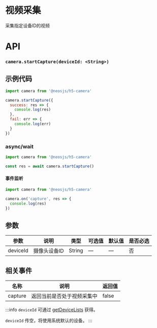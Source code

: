 # 视频采集

采集指定设备ID的视频

# API
### `camera.startCapture(deviceId: <String>)`
### 

## 示例代码

```js
import camera from '@neosjs/h5-camera'

camera.startCapture({
  success: res => {
    console.log(res)
  },
  fail: err => {
    console.log(err)
  }
})
```

### async/wait
```js
import camera from '@neosjs/h5-camera'

const res = await camera.startCapture()
```

####  事件监听
```js
import camera from '@neosjs/h5-camera'

camera.on('capture', res => {
  console.log(res)
})
```

## 参数

| 参数                        | 说明                       | 类型   | 可选值          | 默认值       | 是否必选 |
| --------------------------- | -------------------------- | ------ | --------------- | ------------ |------------ |
| deviceId | 摄像头设备ID | String | — | — | 否 |


## 相关事件
| 名称                        | 说明                       | 返回值   |
| --------------------------- | -------------------------- | ------ |
| capture | 返回当前是否处于视频采集中 | false |

:::info 
`deviceId` 可通过 [getDeviceLists](getDeviceLists.html) 获得。

`deviceId` 传空，将使用系统默认的设备。
:::
